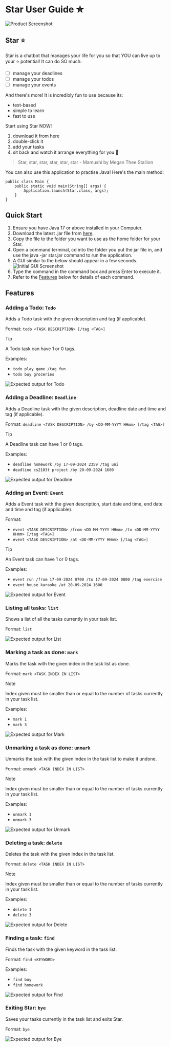 # Star User Guide ✮

![Product Screenshot](Ui.png)
## Star ⭐️
Star is a chatbot that manages your life for you so that YOU can live up to your ⭐️ potential! It can do SO much:

- [ ] manage your deadlines
- [ ] manage your todos
- [ ] manage your events

And there's more! It is incredibly fun to use because its:

- text-based
- simple to learn
- fast to use

Start using Star NOW!

1. download it from here
2. double-click it
3. add your tasks
4. sit back and watch it arrange everything for you 🤩

> Star, star, star, star, star, star - Mamushi by Megan Thee Stallion

You can also use this application to practise Java! Here's the main method:
```
public class Main {
    public static void main(String[] args) {
        Application.launch(Star.class, args);
    }
}
```

## Quick Start
1. Ensure you have Java 17 or above installed in your Computer. 
2. Download the latest .jar file from [here](https://github.com/yastsc/ip/releases).
3. Copy the file to the folder you want to use as the home folder for your Star.
4. Open a command terminal, cd into the folder you put the jar file in, and use the java -jar star.jar command to run the application.
5. A GUI similar to the below should appear in a few seconds.
   ![Initial GUI Screenshot](initial.png)
6. Type the command in the command box and press Enter to execute it.
7. Refer to the [Features](#features) below for details of each command.

## Features
### Adding a Todo: `Todo`

Adds a Todo task with the given description and tag (if applicable).

Format: `todo <TASK DESCRIPTION> [/tag <TAG>]`

> [!TIP]
> A Todo task can have 1 or 0 tags. 

Examples:
- `todo play game /tag fun`
- `todo buy groceries`

![Expected output for Todo](todo.png)

### Adding a Deadline: `Deadline`

Adds a Deadline task with the given description, deadline date and time and tag (if applicable).

Format: `deadline <TASK DESCRIPTION> /by <DD-MM-YYYY HHmm> [/tag <TAG>]`

> [!TIP]
> A Deadline task can have 1 or 0 tags.

Examples:
- `deadline homework /by 17-09-2024 2359 /tag uni`
- `deadline cs2103t project /by 20-09-2024 1600`

![Expected output for Deadline](deadline.png)

### Adding an Event: `Event`

Adds a Event task with the given description, start date and time, end date and time and tag (if applicable).

Format: 
- `event <TASK DESCRIPTION> /from <DD-MM-YYYY HHmm> /to <DD-MM-YYYY HHmm> [/tag <TAG>]`
- `event <TASK DESCRIPTION> /at <DD-MM-YYYY HHmm> [/tag <TAG>]`

> [!TIP]
> An Event task can have 1 or 0 tags.

Examples:
- `event run /from 17-09-2024 0700 /to 17-09-2024 0800 /tag exercise`
- `event house karaoke /at 20-09-2024 1600`

![Expected output for Event](event.png)

### Listing all tasks: `list`

Shows a list of all the tasks currently in your task list.

Format: `list`

![Expected output for List](list.png)

### Marking a task as done: `mark`

Marks the task with the given index in the task list as done.

Format: `mark <TASK INDEX IN LIST>`

> [!NOTE]
> Index given must be smaller than or equal to the number of tasks currently in your task list.

Examples:
- `mark 1`
- `mark 3`

![Expected output for Mark](mark.png)

### Unmarking a task as done: `unmark`

Unmarks the task with the given index in the task list to make it undone.

Format: `unmark <TASK INDEX IN LIST>`

> [!NOTE]
> Index given must be smaller than or equal to the number of tasks currently in your task list.

Examples:
- `unmark 1`
- `unmark 3`

![Expected output for Unmark](unmark.png)

### Deleting a task: `delete`

Deletes the task with the given index in the task list.

Format: `delete <TASK INDEX IN LIST>`

> [!NOTE]
> Index given must be smaller than or equal to the number of tasks currently in your task list.

Examples:
- `delete 1`
- `delete 3`

![Expected output for Delete](delete.png)

### Finding a task: `find`

Finds the task with the given keyword in the task list.

Format: `find <KEYWORD>`

Examples:
- `find buy`
- `find homework`

![Expected output for Find](find.png)

### Exiting Star: `bye`

Saves your tasks currently in the task list and exits Star.

Format: `bye`

![Expected output for Bye](bye.png)
